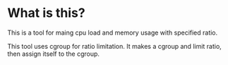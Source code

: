 # What is this?
This is a tool for maing cpu load and memory usage with specified ratio.

This tool uses cgroup for ratio limitation. It makes a cgroup and limit ratio, then assign itself to the cgroup.

